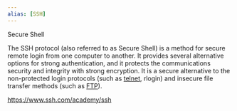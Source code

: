 ```yaml
---
alias: [SSH]
---
```

Secure Shell

The SSH protocol (also referred to as Secure Shell) is a method for secure remote login from one computer to another. It provides several alternative options for strong authentication, and it protects the communications security and integrity with strong encryption. It is a secure alternative to the non-protected login protocols (such as [telnet](https://www.ssh.com/ssh/telnet), rlogin) and insecure file transfer methods (such as [FTP](https://www.ssh.com/ssh/ftp/)).

https://www.ssh.com/academy/ssh
